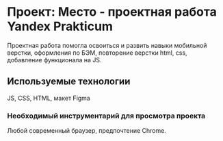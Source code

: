 # Проект: Место - проектная работа Yandex Prakticum

Проектная работа помогла освоиться и развить навыки мобильной верстки, оформления по БЭМ, повторение верстки html, css, добавление функционала на JS.
## Используемые технологии

JS, CSS, HTML, макет Figma

### Необходимый инструментарий для просмотра проекта
Любой современный браузер, предпочтение Chrome.